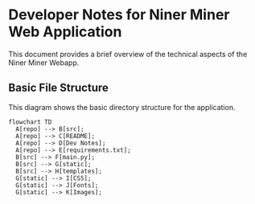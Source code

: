 # Developer Notes for Niner Miner Web Application
This document provides a brief overview of the technical aspects of
the Niner Miner Webapp.
## Basic File Structure
This diagram shows the basic directory structure for the application.

```mermaid
flowchart TD
  A[repo] --> B[src];
  A[repo] --> C[README];
  A[repo] --> D[Dev Notes];
  A[repo] --> E[requirements.txt];
  B[src] --> F[main.py];
  B[src] --> G[static];
  B[src] --> H[templates];
  G[static] --> I[CSS];
  G[static] --> J[Fonts];
  G[static] --> K[Images];
```
